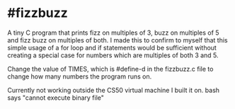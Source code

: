 #fizzbuzz
========
A tiny C program that prints fizz on multiples of 3, buzz on multiples of 5 and fizz buzz on multiples of both. I made this to confirm to myself that this simple usage of a for loop and if statements would be sufficient without creating a special case for numbers which are multiples of both 3 and 5. 

Change the value of TIMES, which is #define-d in the fizzbuzz.c file to change how many numbers the program runs on.

Currently not working outside the CS50 virtual machine I built it on. bash says "cannot execute binary file"

